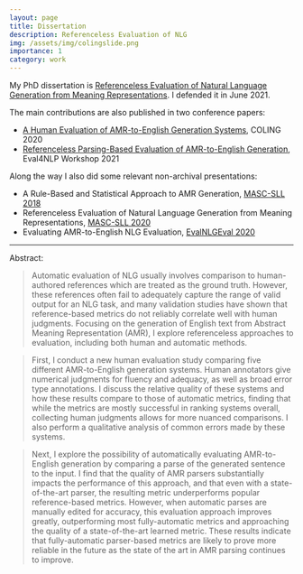 ```yaml
---
layout: page
title: Dissertation
description: Referenceless Evaluation of NLG
img: /assets/img/colingslide.png
importance: 1
category: work
---
```


My PhD dissertation is [Referenceless Evaluation of Natural Language Generation from Meaning Representations](https://repository.library.georgetown.edu/handle/10822/1063073). I defended it in June 2021. 

The main contributions are also published in two conference papers:
* [A Human Evaluation of AMR-to-English Generation Systems](https://www.aclweb.org/anthology/2020.coling-main.420), COLING 2020
* [Referenceless Parsing-Based Evaluation of AMR-to-English Generation](https://aclanthology.org/2021.eval4nlp-1.12/), Eval4NLP Workshop 2021

Along the way I also did some relevant non-archival presentations:
* A Rule-Based and Statistical Approach to AMR Generation, [MASC-SLL 2018](https://sites.google.com/site/studentcolloquiumsll/2018)
* Referenceless Evaluation of Natural Language Generation from Meaning Representations, [MASC-SLL 2020](http://www.mascsll.org/2020/)
* Evaluating AMR-to-English NLG Evaluation, [EvalNLGEval 2020](https://evalnlg-workshop.github.io/)

---

Abstract:

> Automatic evaluation of NLG usually involves comparison to human-authored references which are treated as the ground truth. However, these references often fail to adequately capture the range of valid output for an NLG task, and many validation studies have shown that reference-based metrics do not reliably correlate well with human judgments. Focusing on the generation of English text from Abstract Meaning Representation (AMR), I explore referenceless approaches to evaluation, including both human and automatic methods.
 
> First, I conduct a new human evaluation study comparing five different AMR-to-English generation systems. Human annotators give numerical judgments for fluency and adequacy, as well as broad error type annotations. I discuss the relative quality of these systems and how these results compare to those of automatic metrics, finding that while the metrics are mostly successful in ranking systems overall, collecting human judgments allows for more nuanced comparisons. I also perform a qualitative analysis of common errors made by these systems.
 
> Next, I explore the possibility of automatically evaluating AMR-to-English generation by comparing a parse of the generated sentence to the input. I find that the quality of AMR parsers substantially impacts the performance of this approach, and that even with a state-of-the-art parser, the resulting metric underperforms popular reference-based metrics. However, when automatic parses are manually edited for accuracy, this evaluation approach improves greatly, outperforming most fully-automatic metrics and approaching the quality of a state-of-the-art learned metric. These results indicate that fully-automatic parser-based metrics are likely to prove more reliable in the future as the state of the art in AMR parsing continues to improve.
